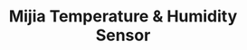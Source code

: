 ---
model: WSDCGQ01LM
vendor: Xiaomi
title: Mijia Temperature & Humidity Sensor
category: sensor
supports: temperature, humidity, lowbattery
image: /assets/images/devices/WSDCGQ01LM.jpg
zigbeemodel: ['lumi.sens', 'lumi.sensor_ht']
compatible: [z2m, zigate, conbee]
mlink: https://item.mi.com/product/5009.html
link: https://www.banggood.com/Original-Xiaomi-Mijia-Smart-Home-Temperature-and-Humidity-Sensor-Thermometer-Sensor-p-1046061.html
link2: https://www.aliexpress.com/item/32825625925.html
link3: https://www.alibaba.com/product-detail/Hotsales-smart-home-zigbee-temperature-humidity_60849898447.html
---